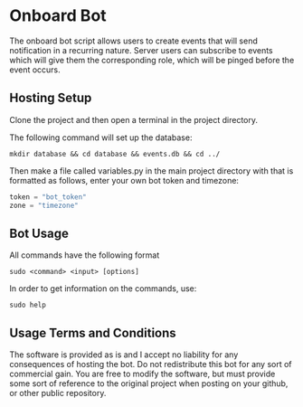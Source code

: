 # Onboard Bot

The onboard bot script allows users to create events that will send notification in a recurring nature. Server users can subscribe to events which will give them the corresponding role, which will be pinged before the event occurs.

## Hosting Setup

Clone the project and then open a terminal in the project directory.

The following command will set up the database:
``` shell
mkdir database && cd database && events.db && cd ../
```

Then make a file called variables.py in the main project directory with that is formatted as follows, enter your own bot token and timezone:
``` python
token = "bot_token"
zone = "timezone"
```

## Bot Usage

All commands have the following format

``` shell
sudo <command> <input> [options]
```

In order to get information on the commands, use:

``` shell
sudo help
```

## Usage Terms and Conditions

The software is provided as is and I accept no liability for any consequences of hosting the bot. Do not redistribute this bot for any sort of commercial gain. You are free to modify the software, but must provide some sort of reference to the original project when posting on your github, or other public repository.